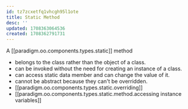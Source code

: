 ```yaml
---
id: tz7zcxetfq1vhcgh95l1ote
title: Static Method
desc: ''
updated: 1708363064536
created: 1708362791731
---
```



A [[paradigm.oo.components.types.static]] method

- belongs to the class rather than the object of a class.
- can be invoked without the need for creating an instance of a class.
- can access static data member and can change the value of it.
- cannot be abstract because they can't be overridden.
- [[paradigm.oo.components.types.static.overriding]]
- [[paradigm.oo.components.types.static.method.accessing instance variables]]
